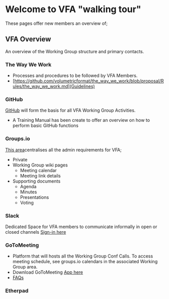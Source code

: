 # Welcome to VFA "walking tour" 
These pages offer new members an overview of;

## VFA Overview
An overview of the Working Group structure and primary contacts.

### The Way We Work
- Processes and procedures to be followed by VFA Members. 
- [https://github.com/volumetricformat/the_way_we_work/blob/proposal/Rules/the_way_we_work.md](Guidelines)

### GitHub 
[GitHub](https://github.com/volumetricformat) will form the basis for all VFA Working Group Activities.
- A Training Manual has been create to offer an overview on how to perform basic GitHub functions

### Groups.io
[This area](https://volumetric.groups.io/g/main)centralises all the admin requirements for VFA;
- Private
- Working Group wiki pages
  - Meeting calendar 
  - Meeting link details
- Supporting documents
  - Agenda
  - Minutes
  - Presentations
  - Voting 

### Slack
Dedicated Space for VFA members to communicate informally in open or closed channels
[Sign-in here](https://slack.com/signin#/signin)

### GoToMeeting
- Platform that will hosts all the Working Group Conf Calls. To access meeting schedule, see groups.io calendars in the associated Working Group area.
- Download GoToMeeting [App here](https://global.gotomeeting.com/install)
- [FAQs](https://support.goto.com/meeting)

### Etherpad
